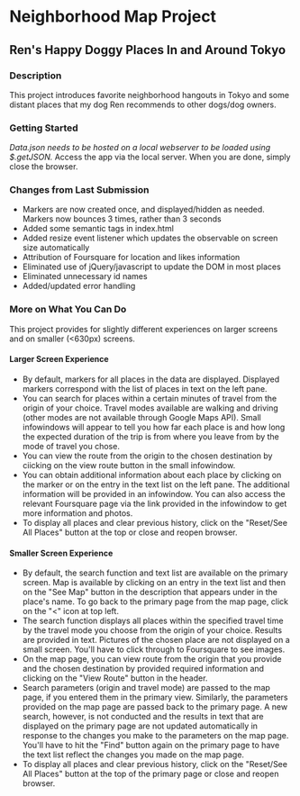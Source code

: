# Neighborhood Map Project
## Ren's Happy Doggy Places In and Around Tokyo

### Description
This project introduces favorite neighborhood hangouts in Tokyo and some distant places that my dog Ren recommends to other dogs/dog owners.

### Getting Started
*Data.json needs to be hosted on a local webserver to be loaded using $.getJSON.* Access the app via the local server. When you are done, simply close the browser.

### Changes from Last Submission
* Markers are now created once, and displayed/hidden as needed. Markers now bounces 3 times, rather than 3 seconds
* Added some semantic tags in index.html
* Added resize event listener which updates the observable on screen size automatically
* Attribution of Foursquare for location and likes information
* Eliminated use of jQuery/javascript to update the DOM in most places
* Eliminated unnecessary id names
* Added/updated error handling

### More on What You Can Do
This project provides for slightly different experiences on larger screens and on smaller (<630px) screens.

#### Larger Screen Experience
* By default, markers for all places in the data are displayed. Displayed markers correspond with the list of places in text on the left pane.
* You can search for places within a certain minutes of travel from the origin of your choice. Travel modes available are walking and driving (other modes are not available through Google Maps API). Small infowindows will appear to tell you how far each place is and how long the expected duration of the trip is from where you leave from by the mode of travel you chose.
* You can view the route from the origin to the chosen destination by ciicking on the view route button in the small infowindow.
* You can obtain additional information about each place by clicking on the marker or on the entry in the text list on the left pane. The additional information will be provided in an infowindow. You can also access the relevant Foursquare page via the link provided in the infowindow to get more information and photos.
* To display all places and clear previous history, click on the "Reset/See All Places" button at the top or close and reopen browser.

#### Smaller Screen Experience
* By default, the search function and text list are available on the primary screen. Map is available by clicking on an entry in the text list and then on the "See Map" button in the description that appears under in the place's name. To go back to the primary page from the map page, click on the "<" icon at top left.
* The search function displays all places within the specified travel time by the travel mode you choose from the origin of your choice. Results are provided in text. Pictures of the chosen place are not displayed on a small screen. You'll have to click through to Foursquare to see images.
* On the map page, you can view route from the origin that you provide and the chosen destination by provided required information and clicking on the "View Route" button in the header.
* Search parameters (origin and travel mode) are passed to the map page, if you entered them in the primary view. Similarly, the parameters provided on the map page are passed back to the primary page. A new search, however, is not conducted and the results in text that are displayed on the primary page are not updated automatically in response to the changes you make to the parameters on the map page. You'll have to hit the "Find" button again on the primary page to have the text list reflect the changes you made on the map page.
* To display all places and clear previous history, click on the "Reset/See All Places" button at the top of the primary page or close and reopen browser.
